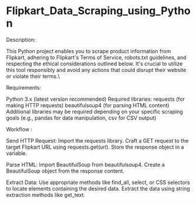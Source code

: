# Flipkart_Data_Scraping_using_Python
Description:

This Python project enables you to scrape product information from Flipkart, adhering to Flipkart's Terms of Service, robots.txt guidelines, and respecting the ethical considerations outlined below. It's crucial to utilize this tool responsibly and avoid any actions that could disrupt their website or violate their terms.\

Requirements:

Python 3.x (latest version recommended)
Required libraries:
requests (for making HTTP requests)
beautifulsoup4 (for parsing HTML content)
Additional libraries may be required depending on your specific scraping goals (e.g., pandas for data manipulation, csv for CSV output)

Workflow :

Send HTTP Request:
Import the requests library.
Craft a GET request to the target Flipkart URL using requests.get(url).
Store the response object in a variable.

Parse HTML:
Import BeautifulSoup from beautifulsoup4.
Create a BeautifulSoup object from the response content.

Extract Data:
Use appropriate methods like find_all, select, or CSS selectors to locate elements containing the desired data.
Extract the data using string extraction methods like get_text.
